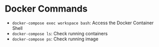 # Docker Commands

- `docker-compose exec workspace bash`: Access the Docker Container Shell
- `docker-compose ls`: Check running containers
- `docker-compose ps`: Check running image
